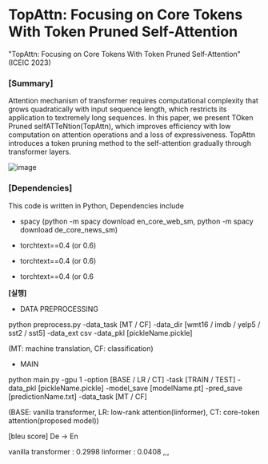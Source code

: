 # TopAttn: Focusing on Core Tokens With Token Pruned Self-Attention


 "TopAttn: Focusing on Core Tokens With Token Pruned Self-Attention" (ICEIC 2023)

### [Summary]

Attention mechanism of transformer requires computational complexity that grows quadratically with input sequence length, which restricts its application to textremely long sequences. In this paper, we present TOken Pruned selfATTeNtion(TopAttn), which improves efficiency with low computation on attention operations and a loss of expressiveness. TopAttn introduces a token pruning method to the self-attention 
gradually through transformer layers. 


![image](https://user-images.githubusercontent.com/76892989/204658198-23128ffc-96ce-4c68-8b0a-59aa53be4b5d.png)




### [Dependencies]

This code is written in Python, Dependencies include 

* spacy
(python -m spacy download en_core_web_sm, python -m spacy download de_core_news_sm)

* torchtext==0.4 (or 0.6)

* torchtext==0.4 (or 0.6)

* torchtext==0.4 (or 0.6


**[실행]**

- DATA PREPROCESSING

python preprocess.py -data_task [MT / CF] -data_dir [wmt16 / imdb / yelp5 / sst2 / sst5] -data_ext csv -data_pkl [pickleName.pickle]

(MT: machine translation, CF: classification)

- MAIN

python main.py -gpu 1 -option [BASE / LR / CT] -task [TRAIN / TEST] -data_pkl [pickleName.pickle] -model_save [modelName.pt] -pred_save [predictionName.txt] -data_task [MT / CF]

(BASE: vanilla transformer, LR: low-rank attention(linformer), CT: core-token attention(proposed model))

[bleu score] De -> En

vanilla transformer : 0.2998 linformer : 0.0408 ,,,
